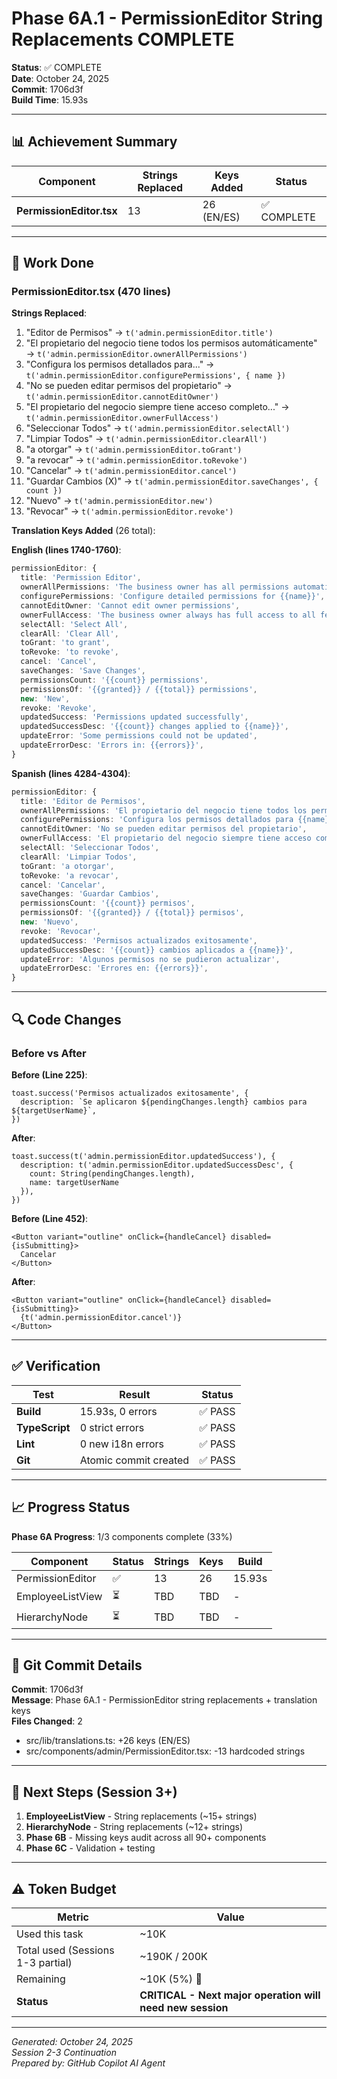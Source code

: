 # Phase 6A.1 - PermissionEditor String Replacements COMPLETE

**Status**: ✅ COMPLETE  
**Date**: October 24, 2025  
**Commit**: 1706d3f  
**Build Time**: 15.93s  

---

## 📊 Achievement Summary

| Component | Strings Replaced | Keys Added | Status |
|-----------|------------------|------------|--------|
| **PermissionEditor.tsx** | 13 | 26 (EN/ES) | ✅ COMPLETE |

---

## 🔄 Work Done

### PermissionEditor.tsx (470 lines)

**Strings Replaced**:
1. "Editor de Permisos" → `t('admin.permissionEditor.title')`
2. "El propietario del negocio tiene todos los permisos automáticamente" → `t('admin.permissionEditor.ownerAllPermissions')`
3. "Configura los permisos detallados para..." → `t('admin.permissionEditor.configurePermissions', { name })`
4. "No se pueden editar permisos del propietario" → `t('admin.permissionEditor.cannotEditOwner')`
5. "El propietario del negocio siempre tiene acceso completo..." → `t('admin.permissionEditor.ownerFullAccess')`
6. "Seleccionar Todos" → `t('admin.permissionEditor.selectAll')`
7. "Limpiar Todos" → `t('admin.permissionEditor.clearAll')`
8. "a otorgar" → `t('admin.permissionEditor.toGrant')`
9. "a revocar" → `t('admin.permissionEditor.toRevoke')`
10. "Cancelar" → `t('admin.permissionEditor.cancel')`
11. "Guardar Cambios (X)" → `t('admin.permissionEditor.saveChanges', { count })`
12. "Nuevo" → `t('admin.permissionEditor.new')`
13. "Revocar" → `t('admin.permissionEditor.revoke')`

**Translation Keys Added** (26 total):

**English (lines 1740-1760)**:
```typescript
permissionEditor: {
  title: 'Permission Editor',
  ownerAllPermissions: 'The business owner has all permissions automatically',
  configurePermissions: 'Configure detailed permissions for {{name}}',
  cannotEditOwner: 'Cannot edit owner permissions',
  ownerFullAccess: 'The business owner always has full access to all features.',
  selectAll: 'Select All',
  clearAll: 'Clear All',
  toGrant: 'to grant',
  toRevoke: 'to revoke',
  cancel: 'Cancel',
  saveChanges: 'Save Changes',
  permissionsCount: '{{count}} permissions',
  permissionsOf: '{{granted}} / {{total}} permissions',
  new: 'New',
  revoke: 'Revoke',
  updatedSuccess: 'Permissions updated successfully',
  updatedSuccessDesc: '{{count}} changes applied to {{name}}',
  updateError: 'Some permissions could not be updated',
  updateErrorDesc: 'Errors in: {{errors}}',
}
```

**Spanish (lines 4284-4304)**:
```typescript
permissionEditor: {
  title: 'Editor de Permisos',
  ownerAllPermissions: 'El propietario del negocio tiene todos los permisos automáticamente',
  configurePermissions: 'Configura los permisos detallados para {{name}}',
  cannotEditOwner: 'No se pueden editar permisos del propietario',
  ownerFullAccess: 'El propietario del negocio siempre tiene acceso completo a todas las funcionalidades.',
  selectAll: 'Seleccionar Todos',
  clearAll: 'Limpiar Todos',
  toGrant: 'a otorgar',
  toRevoke: 'a revocar',
  cancel: 'Cancelar',
  saveChanges: 'Guardar Cambios',
  permissionsCount: '{{count}} permisos',
  permissionsOf: '{{granted}} / {{total}} permisos',
  new: 'Nuevo',
  revoke: 'Revocar',
  updatedSuccess: 'Permisos actualizados exitosamente',
  updatedSuccessDesc: '{{count}} cambios aplicados a {{name}}',
  updateError: 'Algunos permisos no se pudieron actualizar',
  updateErrorDesc: 'Errores en: {{errors}}',
}
```

---

## 🔍 Code Changes

### Before vs After

**Before (Line 225)**:
```tsx
toast.success('Permisos actualizados exitosamente', {
  description: `Se aplicaron ${pendingChanges.length} cambios para ${targetUserName}`,
})
```

**After**:
```tsx
toast.success(t('admin.permissionEditor.updatedSuccess'), {
  description: t('admin.permissionEditor.updatedSuccessDesc', { 
    count: String(pendingChanges.length),
    name: targetUserName 
  }),
})
```

**Before (Line 452)**:
```tsx
<Button variant="outline" onClick={handleCancel} disabled={isSubmitting}>
  Cancelar
</Button>
```

**After**:
```tsx
<Button variant="outline" onClick={handleCancel} disabled={isSubmitting}>
  {t('admin.permissionEditor.cancel')}
</Button>
```

---

## ✅ Verification

| Test | Result | Status |
|------|--------|--------|
| **Build** | 15.93s, 0 errors | ✅ PASS |
| **TypeScript** | 0 strict errors | ✅ PASS |
| **Lint** | 0 new i18n errors | ✅ PASS |
| **Git** | Atomic commit created | ✅ PASS |

---

## 📈 Progress Status

**Phase 6A Progress**: 1/3 components complete (33%)

| Component | Status | Strings | Keys | Build |
|-----------|--------|---------|------|-------|
| PermissionEditor | ✅ | 13 | 26 | 15.93s |
| EmployeeListView | ⏳ | TBD | TBD | - |
| HierarchyNode | ⏳ | TBD | TBD | - |

---

## 💾 Git Commit Details

**Commit**: 1706d3f  
**Message**: Phase 6A.1 - PermissionEditor string replacements + translation keys  
**Files Changed**: 2  
- src/lib/translations.ts: +26 keys (EN/ES)  
- src/components/admin/PermissionEditor.tsx: -13 hardcoded strings  

---

## 🚀 Next Steps (Session 3+)

1. **EmployeeListView** - String replacements (~15+ strings)
2. **HierarchyNode** - String replacements (~12+ strings)
3. **Phase 6B** - Missing keys audit across all 90+ components
4. **Phase 6C** - Validation + testing

---

## ⚠️ Token Budget

| Metric | Value |
|--------|-------|
| Used this task | ~10K |
| Total used (Sessions 1-3 partial) | ~190K / 200K |
| Remaining | ~10K (5%) 🔴 |
| **Status** | **CRITICAL - Next major operation will need new session** |

---

*Generated: October 24, 2025*  
*Session 2-3 Continuation*  
*Prepared by: GitHub Copilot AI Agent*
